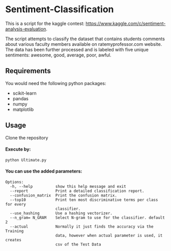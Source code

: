# Sentiment-Classification

This is a script for the kaggle contest: https://www.kaggle.com/c/sentiment-analysis-evaluation.

The script attempts to classify the dataset that contains students comments about various faculty members available on ratemyprofessor.com website. The data has been further processed and is labeled with five unique sentiments: awesome, good, average, poor, awful.

## Requirements
You would need the following python packages: 

- scikit-learn
- pandas
- numpy
- matplotlib

## Usage

Clone the repository


#### Execute by:
```
python Ultimate.py
```

#### You can use the added parameters:

```
Options:
  -h, --help          show this help message and exit
  --report            Print a detailed classification report.
  --confusion_matrix  Print the confusion matrix.
  --top10             Print ten most discriminative terms per class for every
                      classifier.
  --use_hashing       Use a hashing vectorizer.
  --n_gram= N_GRAM    Select N-gram to use for the classifier. default 2
  --actual            Normally it just finds the accuracy via the Training
                      data, however when actual parameter is used, it creates
                      csv of the Test Data
```

